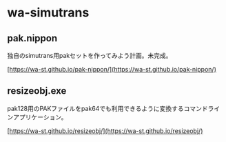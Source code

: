 # wa-simutrans

## pak.nippon
独自のsimutrans用pakセットを作ってみよう計画。未完成。

[https://wa-st.github.io/pak-nippon/](https://wa-st.github.io/pak-nippon/)

## resizeobj.exe
pak128用のPAKファイルをpak64でも利用できるように変換するコマンドラインアプリケーション。

[https://wa-st.github.io/resizeobj/](https://wa-st.github.io/resizeobj/)

